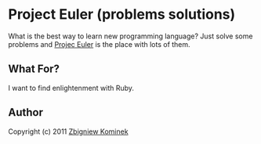 Project Euler (problems solutions)
==================================
What is the best way to learn new programming language? Just solve some problems and [Projec Euler](http://projecteuler.net) is the place with lots of them.

What For?
---------
I want to find enlightenment with Ruby.

Author
------
Copyright (c) 2011 [Zbigniew Kominek](http://zbyhoo.eu)
